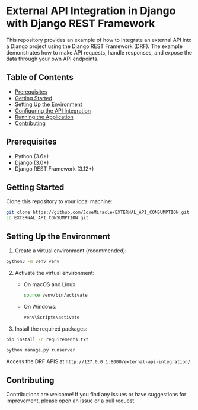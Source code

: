 # External API Integration in Django with Django REST Framework

This repository provides an example of how to integrate an external API into a Django project using the Django REST Framework (DRF). The example demonstrates how to make API requests, handle responses, and expose the data through your own API endpoints.

## Table of Contents

- [Prerequisites](#prerequisites)
- [Getting Started](#getting-started)
- [Setting Up the Environment](#setting-up-the-environment)
- [Configuring the API Integration](#configuring-the-api-integration)
- [Running the Application](#running-the-application)
- [Contributing](#contributing)

## Prerequisites

- Python (3.6+)
- Django (3.0+)
- Django REST Framework (3.12+)

## Getting Started

Clone this repository to your local machine:

```bash
git clone https://github.com/JoseMiracle/EXTERNAL_API_CONSUMPTION.git
cd EXTERNAL_API_CONSUMPTION.git
```

## Setting Up the Environment

1. Create a virtual environment (recommended):

```bash
python3 -m venv venv
```

2. Activate the virtual environment:

   - On macOS and Linux:
     ```bash
     source venv/bin/activate
     ```

   - On Windows:
     ```bash
     venv\Scripts\activate
     ```

3. Install the required packages:

```bash
pip install -r requirements.txt
```


```bash
python manage.py runserver
```

Access the DRF APIS at `http://127.0.0.1:8000/external-api-integration/`.

## Contributing

Contributions are welcome! If you find any issues or have suggestions for improvement, please open an issue or a pull request.


